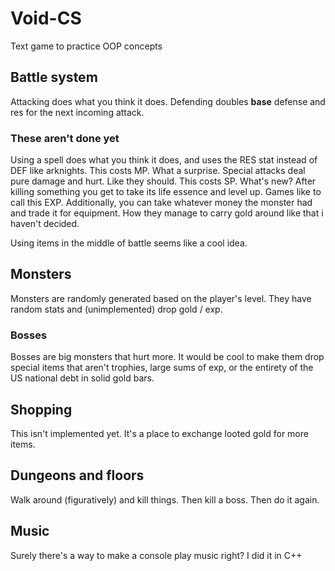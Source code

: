 # Void-CS
Text game to practice OOP concepts

## Battle system
Attacking does what you think it does.
Defending doubles **base** defense and res for the next incoming attack.

### These aren't done yet
Using a spell does what you think it does, and uses the RES stat instead of DEF like arknights. This costs MP. What a surprise.
Special attacks deal pure damage and hurt. Like they should. This costs SP. What's new?
After killing something you get to take its life essence and level up. Games like to call this EXP.
Additionally, you can take whatever money the monster had and trade it for equipment. How they manage to carry gold around like that i haven't decided.

Using items in the middle of battle seems like a cool idea.

## Monsters
Monsters are randomly generated based on the player's level.
They have random stats and (unimplemented) drop gold / exp.

### Bosses
Bosses are big monsters that hurt more. It would be cool to make them drop special items that aren't trophies, large sums of exp, or the entirety of the US national debt in solid gold bars.

## Shopping
This isn't implemented yet. It's a place to exchange looted gold for more items.

## Dungeons and floors
Walk around (figuratively) and kill things. Then kill a boss. Then do it again.

## Music
Surely there's a way to make a console play music right? I did it in C++